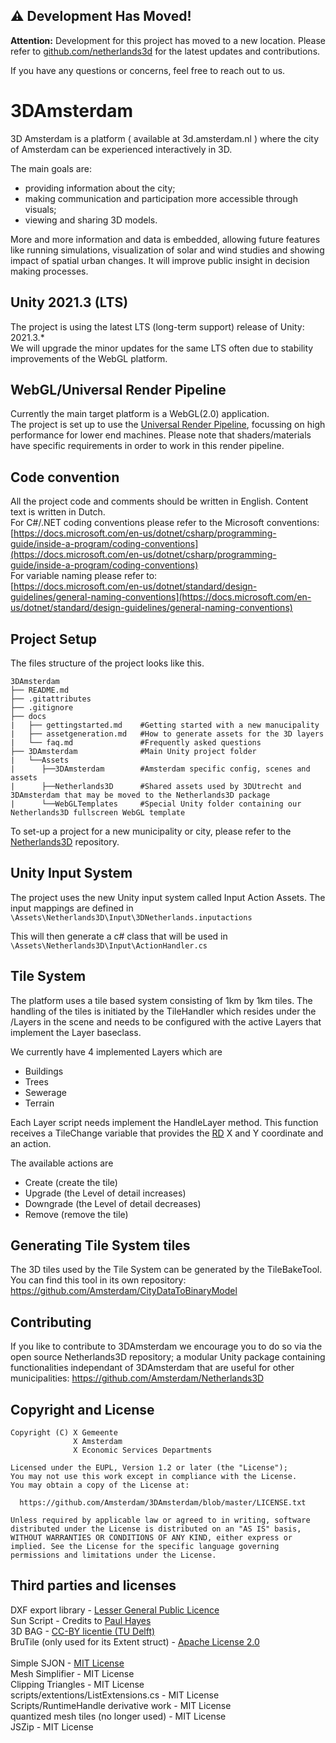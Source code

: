 ## ⚠️ Development Has Moved!

**Attention:** Development for this project has moved to a new location.
Please refer to [github.com/netherlands3d](https://www.github.com/netherlands3d) for the latest updates and contributions.

If you have any questions or concerns, feel free to reach out to us.

# 3DAmsterdam

3D Amsterdam is a platform ( available at 3d.amsterdam.nl ) where the city of Amsterdam can be experienced interactively in 3D.

The main goals are:
- providing information about the city;
- making communication and participation more accessible through visuals;
- viewing and sharing 3D models.

More and more information and data is embedded, allowing future features like running simulations, visualization of solar and wind studies and showing impact of spatial urban changes. It will improve public insight in decision making processes.

## Unity 2021.3 (LTS)
The project is using the latest LTS (long-term support) release of Unity: 2021.3.*<br/>
We will upgrade the minor updates for the same LTS often due to stability improvements of the WebGL platform.
## WebGL/Universal Render Pipeline
Currently the main target platform is a WebGL(2.0) application.<br/>
The project is set up to use the [Universal Render Pipeline](https://unity.com/srp/universal-render-pipeline), focussing on high performance for lower end machines. Please note that shaders/materials have specific requirements in order to work in this render pipeline.
## Code convention 
All the project code and comments should be written in English. Content text is written in Dutch.<br/>
For C#/.NET coding conventions please refer to the Microsoft conventions:<br/>
[https://docs.microsoft.com/en-us/dotnet/csharp/programming-guide/inside-a-program/coding-conventions](https://docs.microsoft.com/en-us/dotnet/csharp/programming-guide/inside-a-program/coding-conventions)<br/>
For variable naming please refer to:<br/>
[https://docs.microsoft.com/en-us/dotnet/standard/design-guidelines/general-naming-conventions](https://docs.microsoft.com/en-us/dotnet/standard/design-guidelines/general-naming-conventions)<br/>

## Project Setup 

The files structure of the project looks like this. 

```
3DAmsterdam
├── README.md
├── .gitattributes
├── .gitignore
├── docs
|   ├── gettingstarted.md    #Getting started with a new manucipality
|   ├── assetgeneration.md   #How to generate assets for the 3D layers
|   └── faq.md               #Frequently asked questions
├── 3DAmsterdam              #Main Unity project folder
|   └──Assets
|      ├──3DAmsterdam        #Amsterdam specific config, scenes and assets
|      ├──Netherlands3D      #Shared assets used by 3DUtrecht and 3DAmsterdam that may be moved to the Netherlands3D package
|      └──WebGLTemplates     #Special Unity folder containing our Netherlands3D fullscreen WebGL template
```

To set-up a project for a new municipality or city, please refer to the [Netherlands3D](https://github.com/Amsterdam/Netherlands3D) repository.

## Unity Input System

The project uses the new Unity input system called Input Action Assets. The input mappings are defined in 
`\Assets\Netherlands3D\Input\3DNetherlands.inputactions`

This will then generate a c# class that will be used in 
`\Assets\Netherlands3D\Input\ActionHandler.cs`

## Tile System

The platform uses a tile based system consisting of 1km by 1km tiles. The handling of the tiles is initiated by the TileHandler which resides under the /Layers in the scene and needs to be configured with the active Layers that implement the Layer baseclass. 

We currently have 4 implemented Layers which are 

- Buildings
- Trees
- Sewerage
- Terrain

Each Layer script needs implement the HandleLayer method. This function receives a TileChange variable that provides the [RD](https://nl.wikipedia.org/wiki/Rijksdriehoeksco%C3%B6rdinaten)  X and Y coordinate and an action.

The available actions are

- Create (create the tile)
- Upgrade (the Level of detail increases)
- Downgrade (the Level of detail decreases)
- Remove (remove the tile)

## Generating Tile System tiles

The 3D tiles used by the Tile System can be generated by the TileBakeTool.
You can find this tool in its own repository: 
https://github.com/Amsterdam/CityDataToBinaryModel

## Contributing

If you like to contribute to 3DAmsterdam we encourage you to do so via the open source Netherlands3D repository; a modular Unity package containing functionalities independant of 3DAmsterdam that are useful for other municipalities:
https://github.com/Amsterdam/Netherlands3D

## Copyright and License
```
Copyright (C) X Gemeente
              X Amsterdam
              X Economic Services Departments

Licensed under the EUPL, Version 1.2 or later (the "License");
You may not use this work except in compliance with the License.
You may obtain a copy of the License at:

  https://github.com/Amsterdam/3DAmsterdam/blob/master/LICENSE.txt

Unless required by applicable law or agreed to in writing, software
distributed under the License is distributed on an "AS IS" basis,
WITHOUT WARRANTIES OR CONDITIONS OF ANY KIND, either express or
implied. See the License for the specific language governing
permissions and limitations under the License.
```
## Third parties and licenses

DXF export library - [Lesser General Public Licence](https://github.com/Amsterdam/3DAmsterdam/blob/master/3DAmsterdam/Assets/Netherlands3D/Plugins/netDxf/README.md)<br/>
Sun Script - Credits to [Paul Hayes](https://gist.github.com/paulhayes)<br/>
3D BAG - [CC-BY licentie (TU Delft)](https://docs.3dbag.nl/en/copyright/)<br/>
BruTile (only used for its Extent struct) - [Apache License 2.0](https://www.apache.org/licenses/LICENSE-2.0)<br/>
<br/>
Simple SJON - [MIT License](https://github.com/simplejson/simplejson/blob/master/LICENSE.txt)<br/>
Mesh Simplifier - MIT License<br/>
Clipping Triangles - MIT License<br/>
scripts/extentions/ListExtensions.cs - MIT License<br/>
Scripts/RuntimeHandle derivative work - MIT License<br/>
quantized mesh tiles (no longer used) - MIT License<br/>
JSZip - MIT License
